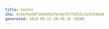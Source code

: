 ```yaml
---
title: master
sha: 433ef9a58f18a60b37bc9e767fe915c3e52549a8
generated: 2018-09-21 20:40:26 +0200
---
```

